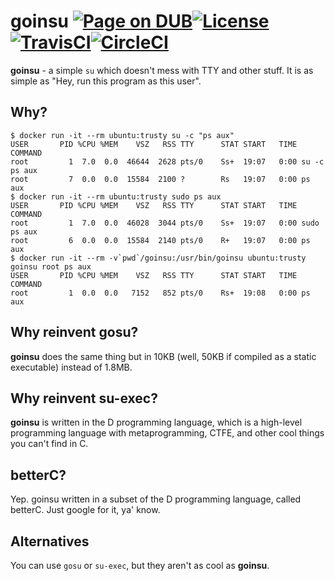 goinsu [![Page on DUB](https://img.shields.io/dub/v/goinsu.svg?style=flat-square)](http://code.dlang.org/packages/goinsu)[![License](https://img.shields.io/dub/l/goinsu.svg?style=flat-square)](https://github.com/ohdatboi/goinsu/blob/master/LICENSE)[![TravisCI](https://img.shields.io/travis/ohdatboi/goinsu/master.svg?style=flat-square)](https://travis-ci.org/ohdatboi/goinsu)[![CircleCI](https://img.shields.io/circleci/project/github/ohdatboi/goinsu.svg?style=flat-square)](https://circleci.com/gh/ohdatboi/workflows/goinsu)
=============

**goinsu** - a simple `su` which doesn't mess with TTY and other stuff. It is as simple as "Hey, run this program as this user".

## Why?
```
$ docker run -it --rm ubuntu:trusty su -c "ps aux"
USER       PID %CPU %MEM    VSZ   RSS TTY      STAT START   TIME COMMAND
root         1  7.0  0.0  46644  2628 pts/0    Ss+  19:07   0:00 su -c ps aux
root         7  0.0  0.0  15584  2100 ?        Rs   19:07   0:00 ps aux
$ docker run -it --rm ubuntu:trusty sudo ps aux
USER       PID %CPU %MEM    VSZ   RSS TTY      STAT START   TIME COMMAND
root         1  7.0  0.0  46028  3044 pts/0    Ss+  19:07   0:00 sudo ps aux
root         6  0.0  0.0  15584  2140 pts/0    R+   19:07   0:00 ps aux
$ docker run -it --rm -v`pwd`/goinsu:/usr/bin/goinsu ubuntu:trusty goinsu root ps aux
USER       PID %CPU %MEM    VSZ   RSS TTY      STAT START   TIME COMMAND
root         1  0.0  0.0   7152   852 pts/0    Rs+  19:08   0:00 ps aux
```

## Why reinvent gosu?
**goinsu** does the same thing but in 10KB (well, 50KB if compiled as a static executable) instead of 1.8MB.

## Why reinvent su-exec?
**goinsu** is written in the D programming language, which is a high-level programming language with metaprogramming, CTFE, and other cool things you can't find in C.

## betterC?

Yep. goinsu written in a subset of the D programming language, called betterC. Just google for it, ya' know.

## Alternatives

You can use `gosu` or `su-exec`, but they aren't as cool as **goinsu**.

